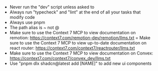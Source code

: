 - Never run the "dev" script unless asked to
- Always run "typecheck" and "lint" at the end of all your tasks that modify code
- Always use pnpm 
- The path alias is ~ not @
- Make sure to use the Context 7 MCP to view documentation on remotion: https://context7.com/remotion-dev/remotion/llms.txt
= Make sure to use the Context 7 MCP to view up-to-date documentation on react router: https://context7.com/context7/reactrouter/llms.txt
- Make sure to use the Context 7 MCP to view documentation on Convex: https://context7.com/context7/convex_dev/llms.txt
- Use "pnpm dlx shadcn@latest add [NAME]" to add new ui components